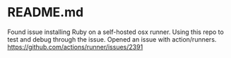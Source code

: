 # README.md

Found issue installing Ruby on a self-hosted osx runner. Using this repo to test and debug through the issue.
Opened an issue with action/runners.
https://github.com/actions/runner/issues/2391
